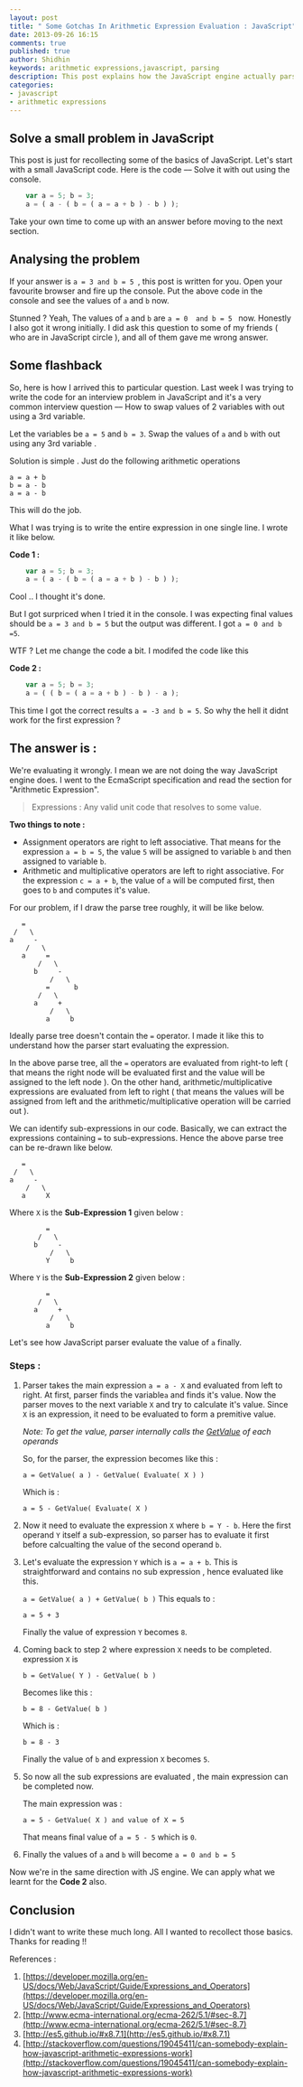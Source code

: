 ```yaml
---
layout: post
title: " Some Gotchas In Arithmetic Expression Evaluation : JavaScript"
date: 2013-09-26 16:15
comments: true
published: true
author: Shidhin
keywords: arithmetic expressions,javascript, parsing
description: This post explains how the JavaScript engine actually parses the arithmetic expressions.
categories: 
- javascript
- arithmetic expressions
---
```


## Solve a small problem in JavaScript

This post is just for recollecting some of the basics of JavaScript. Let's start with a small JavaScript code. Here is the code –– Solve it with out using the console.

```javascript
	var a = 5; b = 3;
	a = ( a - ( b = ( a = a + b ) - b ) );
```
	
Take your own time to come up with an answer before moving to the next section.

<!-- more -->

## Analysing the problem

If your answer is `a = 3 and b = 5 `, this post is written for you. Open your favourite browser and fire up the console. Put the above code in the console and see the values of `a` and `b` now.

Stunned ?  Yeah, The values of `a` and `b` are `a = 0  and b = 5 ` now. Honestly I also got it wrong initially. I did ask this question to some of my friends ( who are in JavaScript circle ),  and all of them gave me wrong answer.

## Some flashback

So, here is how I arrived this to particular question. Last week I was trying to write the code for an interview problem in JavaScript  and it's a very common interview question –– How to swap values of 2 variables with out using a 3rd variable.

Let the variables be `a = 5` and `b = 3`. Swap the values of `a` and `b` with out using any 3rd variable .

Solution is simple . Just do the following arithmetic operations
   
	a = a + b
	b = a - b
	a = a - b
	
This will do the job.

What I was trying is to write the entire expression in one single line. I wrote it like below.

**Code 1 :** 

```javascript
	var a = 5; b = 3;
	a = ( a - ( b = ( a = a + b ) - b ) );
```
	
Cool .. I thought it's done.

But I got surpriced when I tried it in the console. I was expecting final values should be `a = 3 and b = 5` but the output was different. I got ` a = 0 and b =5 `.

WTF ? Let me change the code a bit. I modifed the code like this 

**Code 2 :**

```javascript
	var a = 5; b = 3;
	a = ( ( b = ( a = a + b ) - b ) - a );
```	
This time I got the correct results `a = -3 and b = 5`. So why the hell it didnt work for the first expression ?

## The answer is :

We're evaluating it wrongly. I mean we are not doing the way JavaScript engine does. I went to the EcmaScript specification and read the section for "Arithmetic Expression".

>Expressions : Any valid unit code that resolves to some value.

**Two things to note :**
 
- Assignment operators are right to left associative. That means for the expression ` a = b = 5 `, the value ` 5 ` will be assigned to variable ` b ` and then assigned to variable ` b `.
- Arithmetic and multiplicative operators are left to right associative. For the expression ` c = a + b `, the value of `a` will be computed first, then goes to ` b ` and computes it's value.

For our problem, if I draw the parse tree roughly, it will be like below.

	   =
	 /	 \
	a	  -
		/	\
	   a	 =
		   /   \
		  b		-
		  	  /	  \
			 =      b
		   /   \
		  a	    +
		  	  /   \
			 a     b
			 
Ideally parse tree doesn't contain the `=` operator. I made it like this to understand how the parser start evaluating the expression.

In the above parse tree, all the `=` operators are evaluated from right-to left ( that means the right node will be evaluated first and the value will be assigned to the left node ). On the other hand, arithmetic/multiplicative expressions are evaluated from left to right ( that means the values will be assigned from left and the arithmetic/multiplicative operation will be carried out ).

We can identify sub-expressions in our code. Basically, we can extract the expressions containing `=` to sub-expressions. Hence the above parse tree can be re-drawn like below.

	   =
	 /	 \
	a	  -
		/	\
	   a	 X


Where `X` is the **Sub-Expression 1** given below :

			 =
		   /   \
		  b		-
		  	  /	  \
             Y	   b

Where `Y` is the **Sub-Expression 2** given below :

			 =
		   /   \
		  a	    +
		  	  /   \
			 a     b
			 
Let's see how JavaScript parser evaluate the value of `a` finally.

### Steps : 

1. Parser takes the main expression `a = a - X` and evaluated from left to right. At first, parser finds the variable`a` and finds it's value. Now the parser moves to the next variable `X` and try to calculate it's value. Since `X` is an expression, it need to be evaluated to form a premitive value.
 
    *Note: To get the value, parser internally calls the [GetValue](http://es5.github.io/#x8.7.1) of each operands*

    So, for the parser, the expression becomes  like this :

	`a = GetValue( a ) - GetValue( Evaluate( X ) )`
    
    Which is :
 
	`a = 5 - GetValue( Evaluate( X )`

2. Now it need to evaluate the expression `X` where `b = Y - b`. Here the first operand `Y` itself a sub-expression, so parser has to evaluate it first before calcualting the value of the second operand `b`. 
3. Let's evaluate the expression `Y` which is `a = a + b`. This is straightforward and contains no sub expression , hence evaluated like this.
	
	`a = GetValue( a ) + GetValue( b )`
    This equals to :
    
    `a = 5 + 3`
    
    Finally the value of expression `Y` becomes `8`.

4. Coming back to step 2 where expression `X` needs to be completed. expression `X` is
	
	`b = GetValue( Y ) - GetValue( b )`

	Becomes like this :

	`b = 8 - GetValue( b )`

	Which is :

	`b = 8 - 3`
	
    Finally the value of `b` and expression `X` becomes `5`. 
	
5. So now all the sub expressions are evaluated , the main expression can be completed now.

	The main expression was :
	
	`a = 5 - GetValue( X ) and value of X = 5`

   That means final value of `a = 5 - 5`  which is `0`.
	
6. Finally the values of `a` and `b` will become `a = 0 and b = 5`

Now we're in the same direction with JS engine. We can apply what we learnt for the **Code 2** also. 


## Conclusion

I didn't want to write these much long. All I wanted to recollect those basics. Thanks for reading !! 


 References : 
 
 1. [https://developer.mozilla.org/en-US/docs/Web/JavaScript/Guide/Expressions_and_Operators](https://developer.mozilla.org/en-US/docs/Web/JavaScript/Guide/Expressions_and_Operators)
 2. [http://www.ecma-international.org/ecma-262/5.1/#sec-8.7](http://www.ecma-international.org/ecma-262/5.1/#sec-8.7)
 3. [http://es5.github.io/#x8.7.1](http://es5.github.io/#x8.7.1)
 4. [http://stackoverflow.com/questions/19045411/can-somebody-explain-how-javascript-arithmetic-expressions-work](http://stackoverflow.com/questions/19045411/can-somebody-explain-how-javascript-arithmetic-expressions-work)